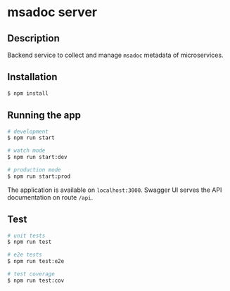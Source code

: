# msadoc server


## Description

Backend service to collect and manage `msadoc` metadata of microservices.

## Installation

```bash
$ npm install
```

## Running the app

```bash
# development
$ npm run start

# watch mode
$ npm run start:dev

# production mode
$ npm run start:prod
```

The application is available on `localhost:3000`. Swagger UI serves the API documentation on route `/api`.


## Test

```bash
# unit tests
$ npm run test

# e2e tests
$ npm run test:e2e

# test coverage
$ npm run test:cov
```
